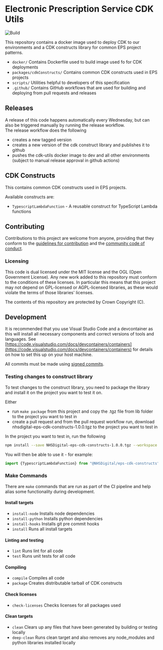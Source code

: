 # Electronic Prescription Service CDK Utils

![Build](https://github.com/NHSDigital/eps-cdk-utils/workflows/release/badge.svg?branch=main)

This repository contains a docker image used to deploy CDK to our environments and a CDK constructs library for common EPS project patterns.

- `docker/` Contains Dockerfile used to build image used fo for CDK deployments
- `packages/cdkConstructs/` Contains common CDK constructs used in EPS projects
- `scripts/` Utilities helpful to developers of this specification
- `.github/` Contains GitHub workflows that are used for building and deploying from pull requests and releases

## Releases
A release of this code happens automatically every Wednesday, but can also be triggered manually by running the release workflow.   
The release workflow does the following
 - creates a new tagged version
 - creates a new version of the cdk construct library and publishes it to github
 - pushes the cdk-utils docker image to dev and all other environments (subject to manual release approval in github actions)

## CDK Constructs

This contains common CDK constructs used in EPS projects.

Available constructs are:

- `TypescriptLambdaFunction` - A reusable construct for TypeScript Lambda functions

## Contributing

Contributions to this project are welcome from anyone, providing that they
conform to the [guidelines for contribution](./CONTRIBUTING.md) and the [community code of conduct](./CODE_OF_CONDUCT.md).

### Licensing

This code is dual licensed under the MIT license and the OGL (Open Government
License). Any new work added to this repository must conform to the conditions of
these licenses. In particular this means that this project may not depend on
GPL-licensed or AGPL-licensed libraries, as these would violate the terms of those
libraries' licenses.

The contents of this repository are protected by Crown Copyright (C).

## Development

It is recommended that you use Visual Studio Code and a devcontainer as this
will install all necessary components and correct versions of tools and languages.
See [https://code.visualstudio.com/docs/devcontainers/containers](https://code.visualstudio.com/docs/devcontainers/containers) for details on how to set this up on your host machine.

All commits must be made using [signed commits](https://docs.github.com/en/authentication/managing-commit-signature-verification/signing-commits).


### Testing changes to construct library
To test changes to the construct library, you need to package the library and install it on the project you want to test it on.

Either 
 - run `make package` from this project and copy the .tgz file from lib folder to the project you want to test in
 - create a pull request and from the pull request workflow run, download nhsdigital-eps-cdk-constructs-1.0.0.tgz to the project you want to test in

 In the project you want to test in, run the following

```bash
npm install --save NHSDigital-eps-cdk-constructs-1.0.0.tgz --workspace packages/cdk/
```

You will then be able to use it - for example:

```typescript
import {TypescriptLambdaFunction} from "@NHSDigital/eps-cdk-constructs"
```

### Make Commands

There are `make` commands that are run as part of the CI pipeline and help alias some
functionality during development.

#### Install targets

- `install-node` Installs node dependencies
- `install-python` Installs python dependencies
- `install-hooks` Installs git pre commit hooks
- `install` Runs all install targets

#### Linting and testing

- `lint` Runs lint for all code
- `test` Runs unit tests for all code

#### Compiling

- `compile` Compiles all code
- `package` Creates distributable tarball of CDK constructs

#### Check licenses

- `check-licenses` Checks licenses for all packages used

#### Clean targets

- `clean` Clears up any files that have been generated by building or testing locally
- `deep-clean` Runs clean target and also removes any node_modules and python libraries installed locally
